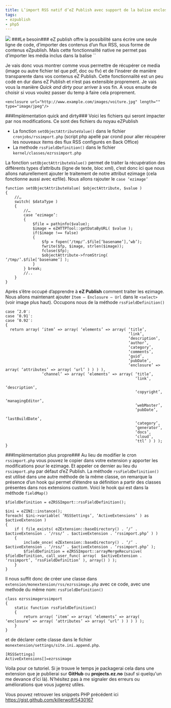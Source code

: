 ```yaml
---
title: L’import RSS natif d’eZ Publish avec support de la balise enclosure
tags:
- ezpublish
- php5
---
```

<img class="thumbnail pull-left" src="/img/personal/posts/ezpublish_media_import_rss-150x150.jpg" />
###Le besoin###
eZ publish offre la possibilité sans écrire une seule ligne de code, d’importer des contenus d’un flux RSS, sous forme de contenus eZpublish. Mais cette fonctionnalité native ne permet pas d’importer les média inclus dans la balise `<enclosure>`

Je vais donc vous montrer comme vous permettre de récupérer ce media (image ou autre fichier tel que pdf, doc ou flv) et de l’insérer de manière transparente dans vos contenus eZ Publish.
Cette fonctionnalité est un peu codé en dur dans eZ Publish et n’est pas extensible proprement. Je vais vous la manière *Quick and dirty* pour arriver à vos fin. A vous ensuite de choisir si vous voulez passer du temp à faire cela proprement.

    <enclosure url="http://www.example.com/images/voiture.jpg" length="" type="image/jpeg"/>

###Implémentation quick and dirty###
Voici les fichiers qui seront impacter par nos modifications. Ce sont des fichiers du noyau eZPublish

* La fonction `setObjectAttributeValue()` dans le fichier `cronjobs/rssimport.php` (script php apellé par crond pour aller récupérer les nouveaux items des flux RSS configurés en Back Office)
* La methode `rssFieldDefinition()` dans le fichier `kernel/classes/ezrssimport.php`

La fonction `setObjectAttributeValue()` permet de traiter la récupération des différents types d’attributs (ligne de texte, bloc xml), c’est donc ici que nous allons naturellement ajouter le traitement de notre attribut ezimage (cela fonctionne aussi avec ezfile). Nous allons rajouter le `case ‘ezimage’`

    function setObjectAttributeValue( $objectAttribute, $value )
    {
        //…
        switch( $dataType )
        {
            //…
            case ‘ezimage’:
            {
                $file = pathinfo($value);
                $image = eZHTTPTool::getDataByURL( $value );
                if($image !== false)
                {
                    $fp = fopen(‘/tmp/’.$file[‘basename’],‘wb’);
                    fwrite($fp, $image, strlen($image));
                    fclose($fp);
                    $objectAttribute->fromString( ‘/tmp/’.$file[‘basename’] );
                }
            } break;
            //..
        }
    }

Après s’être occupé d’apprendre à **eZ Publish** comment traiter les ezimage. Nous allons maintenant ajouter `Item – Enclosure – Url` dans le `<select>` (voir image plus haut). Occupons nous de la méthode `rssFieldDefinition()`

    case ’2.0′:
    case ’0.91′:
    case ’0.92′:
    {
      return array( ‘item’ => array( ‘elements’ => array( ‘title’,
                                                          ‘link’,
                                                          ‘description’,
                                                          ‘author’,
                                                          ‘category’,
                                                          ‘comments’,
                                                          ‘guid’,
                                                          ‘pubDate’,
                                                          ‘enclosure’ => array( ‘attributes’ => array( ‘url’ ) ) ) ),
                    ‘channel’ => array( ‘elements’ => array( ‘title’,
                                                             ‘link’,
                                                             ‘description’,
                                                             ‘copyright’,
                                                             ‘managingEditor’,
                                                             ‘webMaster’,
                                                             ‘pubDate’,
                                                             ‘lastBuildDate’,
                                                             ‘category’,
                                                             ‘generator’,
                                                             ‘docs’,
                                                             ‘cloud’,
                                                             ‘ttl’ ) ) );
    }

###Implémentation plus propre###
Au lieu de modifier le cron `rssimport.php` vous pouvez le copier dans votre extension y apporter les modifications pour le ezimage. Et appeler ce dernier au lieu du `rssimport.php` par défaut d’eZ Publish.
La méthode `rssFieldDefinition()` est utilisé dans une autre méthode de la même classe, on remarque la présence d’un hook qui permet d’étendre sa définition a partir des classes présentes dans nos extensions custom.
Voici le hook qui est dans la méthode `fieldMap()`

    $fieldDefinition = eZRSSImport::rssFieldDefinition();
     
    $ini = eZINI::instance();
    foreach( $ini->variable( ‘RSSSettings’, ‘ActiveExtensions’ ) as $activeExtension )
    {
        if ( file_exists( eZExtension::baseDirectory() . ‘/’ . $activeExtension . ‘/rss/’ . $activeExtension . ‘rssimport.php’ ) )
        {
            include_once( eZExtension::baseDirectory() . ‘/’ . $activeExtension . ‘/rss/’ . $activeExtension . ‘rssimport.php’ );
            $fieldDefinition = eZRSSImport::arrayMergeRecursive( $fieldDefinition, call_user_func( array(  $activeExtension . ‘rssimport’, ‘rssFieldDefinition’ ), array() ) );
        }
    }

Il nous suffit donc de créer une classe dans `extension/monextension/rss/ezrssimage.php` avec ce code, avec une methode du même nom: `rssFieldDefinition()`

    class ezrssimagerssimport
    {
        static function rssFieldDefinition()
        {
            return array( ‘item’ => array( ‘elements’ => array( ‘enclosure’ => array( ‘attributes’ => array( ‘url’ ) ) ) ) );
        }
    }

et de déclarer cette classe dans le fichier `monextension/settings/site.ini.append.php`.

    [RSSSettings]
    ActiveExtensions[]=ezrssimage
    
Voila pour ce tutoriel. Si je trouve le temps je packagerai cela dans une extension que je publierai sur **GitHub** ou **projects.ez.no** (sauf si quelqu'un me devance d’ici là).
N’hésitez pas à me signaler des erreurs ou améliorations que vous jugerez utiles.

Vous pouvez retrouver les snippets PHP précédent ici https://gist.github.com/killerwolf/5430167